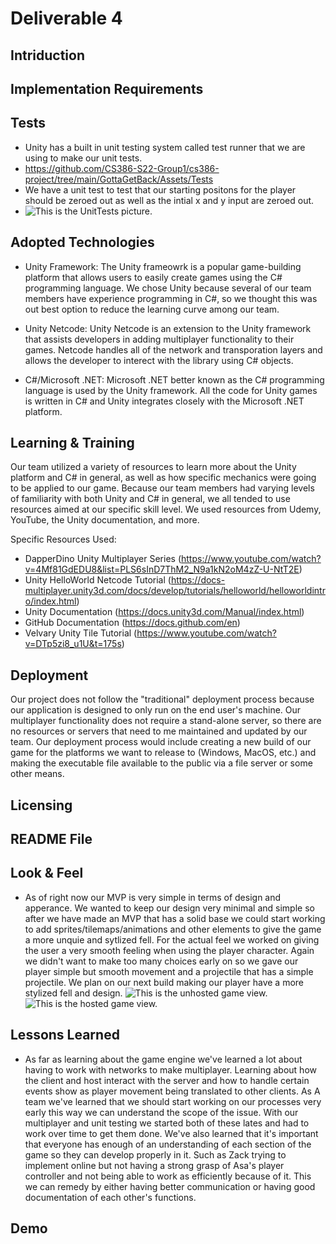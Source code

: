 # Deliverable 4

## Intriduction

## Implementation Requirements

## Tests
- Unity has a built in unit testing system called test runner that we are using to make our unit tests.
- https://github.com/CS386-S22-Group1/cs386-project/tree/main/GottaGetBack/Assets/Tests
- We have a unit test to test that our starting positons for the player should be zeroed out as well as the intial x and y input are zeroed out.
- ![This is the UnitTests picture.](D3_pictures/UnitTests.png)

## Adopted Technologies
- Unity Framework: The Unity frameowrk is a popular game-building platform that allows users to easily create games using the C# programming language. We chose Unity because several of our team members have experience programming in C#, so we thought this was out best option to reduce the learning curve among our team.

- Unity Netcode: Unity Netcode is an extension to the Unity framework that assists developers in adding multiplayer functionality to their games. Netcode handles all of the network and transporation layers and allows the developer to interect with the library using C# objects.

- C#/Microsoft .NET: Microsoft .NET better known as the C# programming language is used by the Unity framework. All the code for Unity games is written in C# and Unity integrates closely with the Microsoft .NET platform.

## Learning & Training

Our team utilized a variety of resources to learn more about the Unity platform and C# in general, as well as how specific mechanics were going to be applied to our game. Because our team members had varying levels of familiarity with both Unity and C# in general, we all tended to use resources aimed at our specific skill level. We used resources from Udemy, YouTube, the Unity documentation, and more.

Specific Resources Used:
- DapperDino Unity Multiplayer Series (https://www.youtube.com/watch?v=4Mf81GdEDU8&list=PLS6sInD7ThM2_N9a1kN2oM4zZ-U-NtT2E)
- Unity HelloWorld Netcode Tutorial (https://docs-multiplayer.unity3d.com/docs/develop/tutorials/helloworld/helloworldintro/index.html)
- Unity Documentation (https://docs.unity3d.com/Manual/index.html)
- GitHub Documentation (https://docs.github.com/en)
- Velvary Unity Tile Tutorial (https://www.youtube.com/watch?v=DTp5zi8_u1U&t=175s)

## Deployment

Our project does not follow the "traditional" deployment process because our application is designed to only run on the end user's machine. Our multiplayer functionality does not require a stand-alone server, so there are no resources or servers that need to me maintained and updated by our team. Our deployment process would include creating a new build of our game for the platforms we want to release to (Windows, MacOS, etc.) and making the executable file available to the public via a file server or some other means.

## Licensing

## README File

## Look & Feel
- As of right now our MVP is very simple in terms of design and apperance. We wanted to keep our design very minimal and simple so after we have made an MVP that has a solid base we could start working to add sprites/tilemaps/animations and other elements to give the game a more unquie and sytlized fell. For the actual feel we worked on giving the user a very smooth feeling when using the player character. Again we didn't want to make too many choices early on so we gave our player simple but smooth movement and a projectile that has a simple projectile. We plan on our next build making our player have a more stylized fell and design.
![This is the unhosted game view.](D3_pictures/UnhostedView.png)
![This is the hosted game view.](D3_pictures/HostedView.png)

## Lessons Learned
- As far as learning about the game engine we've learned a lot about having to work with networks to make multiplayer. Learning about how the client and host interact with the server and how to handle certain events show as player movement being translated to other clients. As A team we've learned that we should start working on our processes very early this way we can understand the scope of the issue. With our multiplayer and unit testing we started both of these lates and had to work over time to get them done. We've also learned that it's important that everyone has enough of an understanding of each section of the game so they can develop properly in it. Such as Zack trying to implement online but not having a strong grasp of Asa's player controller and not being able to work as efficiently because of it. This we can remedy by either having better communication or having good documentation of each other's functions.

## Demo
